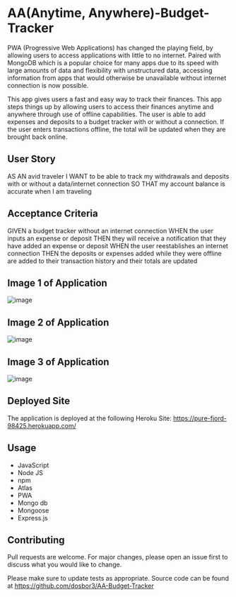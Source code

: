 # AA(Anytime, Anywhere)-Budget-Tracker

PWA (Progressive Web Applications) has changed the playing field, by allowing users to access applications with little to no internet.  Paired with MongoDB which is a popular choice for many apps due to its speed with large amounts of data and flexibility with unstructured data, accessing information from apps that would otherwise be unavailable without internet connection is now possible.  

This app gives users a fast and easy way to track their finances.  This app steps things up by allowing users to access their finances anytime and anywhere through use of offline capabilities.  The user is able to add expenses and deposits to a budget tracker with or without a connection.  If the user enters transactions offline, the total will be updated when they are brought back online.   


## User Story

AS AN avid traveler
I WANT to be able to track my withdrawals and deposits with or without a data/internet connection
SO THAT my account balance is accurate when I am traveling 



## Acceptance Criteria

GIVEN a budget tracker without an internet connection
WHEN the user inputs an expense or deposit
THEN they will receive a notification that they have added an expense or deposit
WHEN the user reestablishes an internet connection
THEN the deposits or expenses added while they were offline are added to their transaction history and their totals are updated



## Image 1 of Application 
![image](https://user-images.githubusercontent.com/40706088/162591786-c18cc460-dcb0-420c-93f9-bdf2d8c4d272.png)

## Image 2 of Application 
![image](https://user-images.githubusercontent.com/40706088/162591800-567dbec4-4268-4651-b4a5-583d45e42099.png)

## Image 3 of Application
![image](https://user-images.githubusercontent.com/40706088/162591844-7e5faf6a-839b-4d9c-ad43-467592b50a97.png)



## Deployed Site

The application is deployed at the following Heroku Site: https://pure-fjord-98425.herokuapp.com/




## Usage

*  JavaScript
*  Node JS
*  npm
*  Atlas
*  PWA
*  Mongo db
*  Mongoose
*  Express.js




## Contributing
Pull requests are welcome. For major changes, please open an issue first to discuss what you would like to change.

Please make sure to update tests as appropriate.  Source code can be found at https://github.com/dosbor3/AA-Budget-Tracker

